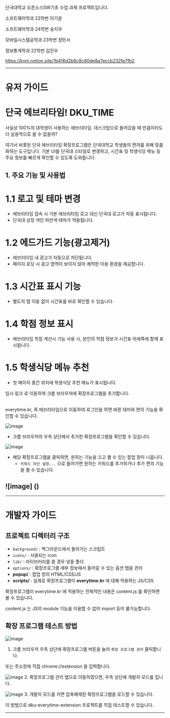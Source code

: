 단국대학교 오픈소스SW기초 수업 과제 프로젝트입니다.

소프트웨어학과 22학번 이기윤

소프트웨어학과 24학번 송지우

모바일시스템공학과 23학번 정민서

정보통계학과 22학번 김진우

https://kyni.notion.site/1b416d2b6c8c80de8a7eccb232fe7fb2

---
# 유저 가이드

# 단국 에브리타임! DKU_TIME
사실상 100%의 대학생이 사용하는 에브리타임. 데스크탑으로 들어갔을 때 만큼이라도 더 실용적으로 쓸 수 없을까? 

여기서 비롯된 단국 에브리타임 확장프로그램은 단국대학교 학생들의 편의를 위해 맞춤화하는 도구입니다. 기본 UI를 단국대 스타일로 변경하고, 시간표 및 학생식당 메뉴 등 주요 정보를 빠르게 확인할 수 있도록 도와줍니다. 

## 1. 주요 기능 및 사용법 

# 1.1 로고 및 테마 변경 
- 에브리타임 접속 시 기본 에브리타임 로고 대신 단국대 로고가 자동 표시됩니다. 
- 단국대 상징 색인 파란색 테마가 적용됩니다.

# 1.2 에드가드 기능(광고제거)
- 에브리타임 내 광고가 자동으로 차단됩니다. 
- 페이지 로딩 시 광고 영역이 보이지 않아 쾌적한 이용 환경을 제공합니다. 

# 1.3 시간표 표시 기능
- 별도의 탭 이동 없이 시간표를 바로 확인할 수 있습니다. 

# 1.4 학점 정보 표시 
- 에브리타임 학점 계산시 기능 사용 시, 본인의 학점 정보가 시간표 아래쪽에 함께 표시됩니다.

# 1.5 학생식당 메뉴 추천 
- 첫 페이지 중간 위치에 학생식당 추천 메뉴가 표시됩니다. 





<a>임시 링크</a> 로 이동하여 크롬 브라우저에 확장프로그램을 추가합니다.

<br>
everytime.kr, 즉 에브리타임으로 이동하여 로그인을 하면 바뀐 테마와 편의 기능을 확인할 수 있습니다.
<br>

![image](https://github.com/user-attachments/assets/5cca000d-ce4f-466e-9486-21c43a89bfdf)
- 크롬 브라우저의 우측 상단에서 추가한 확장프로그램을 확인할 수 있습니다.

![image](https://github.com/user-attachments/assets/b779bdd2-469b-40d0-8dbc-196b6b42f166)
- 해당 확장프로그램을 클릭하면, 원하는 기능을 끄고 켤 수 있는 팝업 창이 나옵니다.
  - `키워드 차단 설정...` 으로 들어가면 원하는 키워드를 추가하거나 추가 편의 기능을 켤 수 있습니다. 

![image] ()
- 



---
# 개발자 가이드

## 프로젝트 디렉터리 구조
- `background/` : 백그라운드에서 돌아가는 스크립트
- `icons/` : 사용되는 icon
- `lib/` : 라이브러리를 쓸 경우 넣을 폴더
- `options/` : 확장프로그램 세부 정보에서 들어갈 수 있는 옵션 탭을 관리
- **popup/** : 팝업 창의 HTML/CSS/JS
- **scripts/** : 실제로 확장프로그램이 **everytime.kr** 에 대해 적용하는 JS/CSS

확장프로그램이 everytime.kr 에 적용하는 전체적인 내용은 content.js 를 확인하면 볼 수 있습니다.

content.js 는 JS의 module 기능을 이용할 수 없어 import 등이 불가능합니다.

## 확장 프로그램 테스트 방법

![image](https://github.com/user-attachments/assets/df6659b7-759e-4dcd-82db-b1ec7dad1177)
1. 크롬 브라우저 우측 상단에 확장프로그램 버튼을 눌러 `확장 프로그램 관리` 클릭합니다.

또는 주소창에 직접 chrome://extension 을 입력합니다.

![image](https://github.com/user-attachments/assets/47b917a6-02e3-433c-a4b0-ea7c762c8e45)
2. 확장프로그램 관리 탭으로 이동하였으면, 우측 상단에 개발자 모드를 킵니다.

![image](https://github.com/user-attachments/assets/dc1fba75-7b9f-499d-bbb5-5da6d64bd6ea)
3. 개발자 모드를 키면 압축해제된 확장프로그램을 로드할 수 있습니다.

이 방법으로 dku-everytime-extension 프로젝트를 직접 테스트할 수 있습니다.

---
